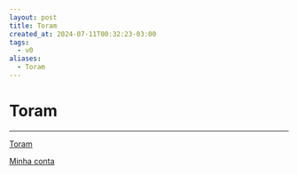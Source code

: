 ```yaml
---
layout: post
title: Toram
created_at: 2024-07-11T00:32:23-03:00
tags:
  - v0
aliases:
  - Toram
---
```

# Toram
---

[Toram](_draft/2024/07/2024-07-06-Toram.md)

[Minha conta](api/2024/07/2024-07-11-Toram-AoiRyuu.md)


